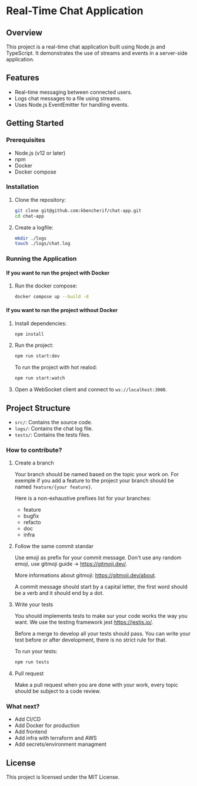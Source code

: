 # Real-Time Chat Application

## Overview

This project is a real-time chat application built using Node.js and TypeScript. It demonstrates the use of streams and events in a server-side application.

## Features

- Real-time messaging between connected users.
- Logs chat messages to a file using streams.
- Uses Node.js EventEmitter for handling events.

## Getting Started

### Prerequisites

- Node.js (v12 or later)
- npm
- Docker
- Docker compose

### Installation

1. Clone the repository:

   ```bash
   git clone git@github.com:kbencherif/chat-app.git
   cd chat-app
   ```
2. Create a logfile:
    ```bash
    mkdir ./logs
    touch ./logs/chat.log
    ```

### Running the Application

#### If you want to run the project with Docker
1. Run the docker compose:
    ```bash
    docker compose up --build -d
    ```

#### If you want to run the project without Docker
1. Install dependencies:

   ```bash
   npm install
   ```
   
2. Run the project:
    ```bash
    npm run start:dev
    ```
    To run the project with hot realod:
    ```bash
    npm run start:watch
    ```

2. Open a WebSocket client and connect to `ws://localhost:3000`.

## Project Structure

- `src/`: Contains the source code.
- `logs/`: Contains the chat log file.
- `tests/`: Contains the tests files.

### How to contribute?

1. Create a branch

    Your branch should be named based on the topic your work on.
    For exemple if you add a feature to the project your branch should be named ```feature/{your feature}```.
    
    Here is a non-exhaustive prefixes list for your branches:
    - feature
    - bugfix
    - refacto
    - doc
    - infra
    
2. Follow the same commit standar

    Use emoji as prefix for your commit message. Don't use any random emoji, use gitmoji guide -> https://gitmoji.dev/.

    More informations about gitmoji: https://gitmoji.dev/about.

    A commit message should start by a capital letter, the first word should be a verb and it should end by a dot.

3. Write your tests

    You should implements tests to make sur your code works the way you want. We use the testing framework jest https://jestjs.io/.

    Before a merge to develop all your tests should pass.
    You can write your test before or after development, there is no strict rule for that.
    
    To run your tests:
    ```bash
    npm run tests
    ```

4. Pull request

    Make a pull request when you are done with your work, every topic should be subject to a code review.


### What next?

- Add CI/CD
- Add Docker for production
- Add frontend
- Add infra with terraform and AWS
- Add secrets/environment managment

## License

This project is licensed under the MIT License.
